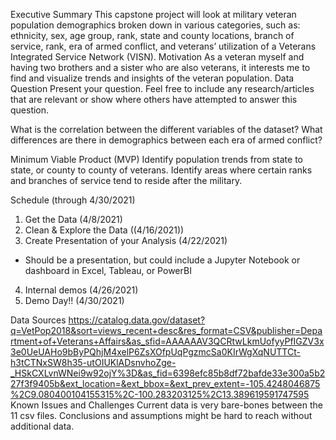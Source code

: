 Executive Summary
This capstone project will look at military veteran population demographics broken down in various categories, such as: ethnicity, sex, age group, rank, state and county locations, branch of service, rank, era of armed conflict, and veterans’ utilization of a Veterans Integrated Service Network (VISN).
Motivation
As a veteran myself and having two brothers and a sister who are also veterans, it interests me to find and visualize trends and insights of the veteran population.
Data Question
Present your question. Feel free to include any research/articles that are relevant or show where others have attempted to answer this question.

What is the correlation between the different variables of the dataset? What differences are there in demographics between each era of armed conflict?

Minimum Viable Product (MVP)
Identify population trends from state to state, or county to county of veterans. Identify areas where certain ranks and branches of service tend to reside after the military.

Schedule (through 4/30/2021)
1.	Get the Data (4/8/2021)
2.	Clean & Explore the Data ((4/16/2021))
3.	Create Presentation of your Analysis (4/22/2021)
-	Should be a presentation, but could include a Jupyter Notebook or dashboard in Excel, Tableau, or PowerBI
4.	Internal demos (4/26/2021)
5.	Demo Day!! (4/30/2021)

Data Sources
https://catalog.data.gov/dataset?q=VetPop2018&sort=views_recent+desc&res_format=CSV&publisher=Department+of+Veterans+Affairs&as_sfid=AAAAAAV3QCRtwLkmUofyyPfIGZV3x3e0UeUAHo9bByPQhjM4xelP6ZsXOfpUqPgzmcSa0KIrWgXqNUTTCt-h3tCTNxSW8h35-utOIUKlADsnvhoZge-_HSkCXLvnWNei9w92ojY%3D&as_fid=6398efc85b8df72bafde33e300a5b227f3f9405b&ext_location=&ext_bbox=&ext_prev_extent=-105.4248046875%2C9.080400104155315%2C-100.283203125%2C13.389619591747595
Known Issues and Challenges
Current data is very bare-bones between the 11 csv files. Conclusions and assumptions might be hard to reach without additional data.
